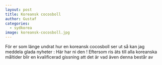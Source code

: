 ```yaml
---
layout: post
title: Koreansk cocosboll
author: Gustaf
categories:
  - sydkorea
image: koreansk-cocosboll.jpg
---
```


För er som länge undrat hur en koreansk cocosboll ser ut så kan jag meddela glada nyheter : Här har ni den ! Eftersom ris äts till alla koreanska måltider blir en kvalificerad gissning att det är vad även denna består av